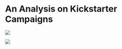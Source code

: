 # An Analysis on Kickstarter Campaigns
![](CrowdfundingAnalysis\OutcomesBasedonLaunchDate.png)

![](CrowdfundingAnalysis\ParentCategoryOutcomes.png)
